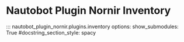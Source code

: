 # Nautobot Plugin Nornir Inventory

::: nautobot_plugin_nornir.plugins.inventory
    options:
        show_submodules: True
        #docstring_section_style: spacy